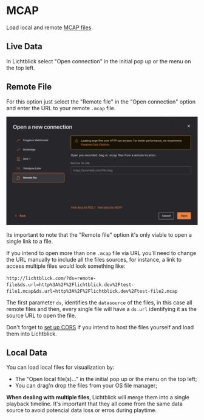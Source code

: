 # MCAP

Load local and remote [MCAP files](https://mcap.dev).

## Live Data

In Lichtblick select "Open connection" in the initial pop up or the menu on the top left.   


## Remote File

For this option just select the "Remote file" in the "Open connection" option and enter the URL to your remote `.mcap` file.

![open-remote-file](../images/open-remote-file.png)

<div class="warning">
Its important to note that the "Remote file" option it's only viable to open a single link to a file.
</div>

If you intend to open more than one `.mcap` file via URL you'll need to change the URL manually to include all the files sources, for instance, a link to access multiple files would look something like:

`http://lichtblick.com/?ds=remote-file&ds.url=http%3A%2F%2Flichtblick.dev%2Ftest-file1.mcap&ds.url=http%3A%2F%2Flichtblick.dev%2Ftest-file2.mcap`

The first parameter `ds`, identifies the `datasource` of the files, in this case all remote files and then, every single file will have a `ds.url` identifying it as the source URL to open the file.

Don't forget to [set up CORS](../connecting-to-data/live-data.html#cross-origin-resource-sharing-cors-setup) if you intend to host the files yourself and load them into Lichtblick.

## Local Data 

You can load local files for visualization by: 

* The "Open local file(s)..." in the initial pop up or the menu on the top left;
* You can drag'n drop the files from your OS file manager;

**When dealing with multiple files**, Lichtblick will merge them into a single playback timeline. It's important that they all come from the same data source to avoid potencial data loss or erros during playtime.
